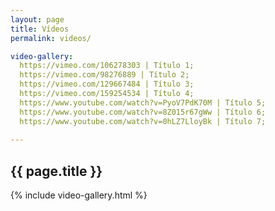 ```yaml
---
layout: page
title: Vídeos
permalink: videos/

video-gallery:
  https://vimeo.com/106278303 | Título 1;
  https://vimeo.com/98276889 | Título 2;
  https://vimeo.com/129667484 | Título 3;
  https://vimeo.com/159254534 | Título 4;
  https://www.youtube.com/watch?v=PyoV7PdK70M | Título 5;
  https://www.youtube.com/watch?v=8Z015r67gWw | Título 6;
  https://www.youtube.com/watch?v=0hLZ7LloyBk | Título 7;
  
---
```


<section>
	<h2>{{ page.title }}</h2>
		{% include video-gallery.html %}
</section>